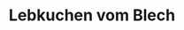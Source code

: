---
layout: recipe
title:  "Lebkuchen vom Blech"
image: lebkuchen-vom-blech.jpg
imagecredit: https://www.kochrezepte.at/schnelle-weiche-lebkuchen-rezept-7535
tags: Backen, Weihnachtsgebäck, Lebkuchen

ingredients:
- 350g Dinkel-Mehl
- 180g Butter
- 300g Zucker
- 1 Päckchen Backpulver
- 1 Päckchen Lebkuchengewürz
- 2 EL Honig
- 1 TL Zimt
- 1 TL Nelken
- Milch nach Bedarf
- Schokolade nach Belieben

directions:
- Butter schmelzen und Zucker unterrühren
- Die restlichen Zutaten vermischen und unterheben
- Bei Bedarf noch Milch zugeben bis eine zähflüssige Maße erreicht wird
- Ofen auf 180 Grad vorheizen
- Teig auf einem Blech gleichmäßig verteilen
- IM Ofen bei 180 Grad für 20 - 30 Minuten backen
- Optional noch mit Schokolade bestreichen
---